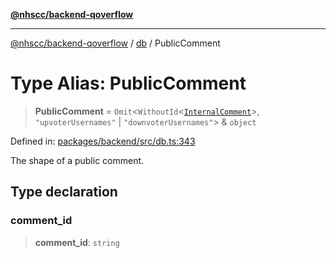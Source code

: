 [**@nhscc/backend-qoverflow**](../../README.md)

***

[@nhscc/backend-qoverflow](../../README.md) / [db](../README.md) / PublicComment

# Type Alias: PublicComment

> **PublicComment** = `Omit`\<`WithoutId`\<[`InternalComment`](InternalComment.md)\>, `"upvoterUsernames"` \| `"downvoterUsernames"`\> & `object`

Defined in: [packages/backend/src/db.ts:343](https://github.com/nhscc/qoverflow.api.hscc.bdpa.org/blob/e58635515aaccbecfff868b37cbae9a64bb762c2/packages/backend/src/db.ts#L343)

The shape of a public comment.

## Type declaration

### comment\_id

> **comment\_id**: `string`
